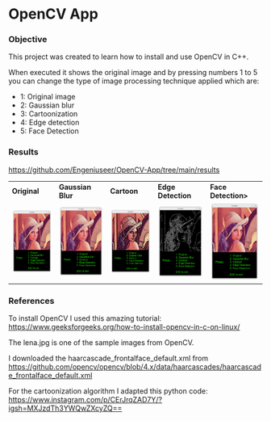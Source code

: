 # OpenCV App

### Objective

This project was created to learn how to install and use OpenCV in C++. 

When executed it shows the original image and by pressing numbers 1 to 5 you can change the type of image processing technique applied which are:
* 1: Original image
* 2: Gaussian blur
* 3: Cartoonization 
* 4: Edge detection
* 5: Face Detection

### Results

https://github.com/Engeniuseer/OpenCV-App/tree/main/results

<table>
  <tr>
    <td><b>Original</b> </td>
    <td><b>Gaussian Blur</b> </td>
    <td><b>Cartoon</b> </td>
    <td><b>Edge Detection</b> </td>
    <td><b>Face Detection></b> </td>
    
  </tr>
  <tr>
    <td><img src="results/original.png" width="200"></td>
    <td><img src="results/blur.png" width="200"></td>
    <td><img src="results/cartoon.png" width="200"></td>
    <td><img src="results/edge.png" width="200"></td>
    <td><img src="results/face.png" width="200"></td>
    
  </tr>
</table>



### References

To install OpenCV I used this amazing tutorial: https://www.geeksforgeeks.org/how-to-install-opencv-in-c-on-linux/

The lena.jpg is one of the sample images from OpenCV.

I downloaded the haarcascade_frontalface_default.xml from https://github.com/opencv/opencv/blob/4.x/data/haarcascades/haarcascade_frontalface_default.xml 

For the cartoonization algorithm I adapted this python code: https://www.instagram.com/p/CErJrqZAD7Y/?igsh=MXJzdTh3YWQwZXcyZQ==

